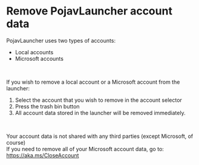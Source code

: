 # Remove PojavLauncher account data
PojavLauncher uses two types of accounts:
- Local accounts
- Microsoft accounts
<br>

If you wish to remove a local account or a Microsoft account from the launcher:<br>
1. Select the account that you wish to remove in the account selector
2. Press the trash bin button
3. All account data stored in the launcher will be removed immediately.
<br>

Your account data is not shared with any third parties (except Microsoft, of course)<br>
If you need to remove all of your Microsoft account data, go to:<br>
https://aka.ms/CloseAccount
